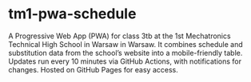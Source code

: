 # tm1-pwa-schedule
A Progressive Web App (PWA) for class 3tb at the 1st Mechatronics Technical High School in Warsaw in Warsaw. It combines schedule and substitution data from the school’s website into a mobile-friendly table. Updates run every 10 minutes via GitHub Actions, with notifications for changes. Hosted on GitHub Pages for easy access.
